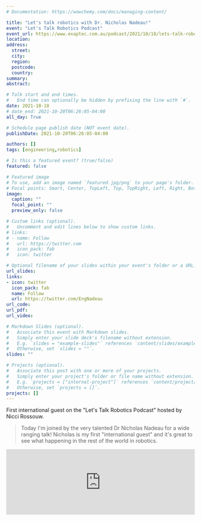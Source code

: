 ```yaml
---
# Documentation: https://wowchemy.com/docs/managing-content/

title: "Let's talk robotics with Dr. Nicholas Nadeau!"
event: "Let's Talk Robotics Podcast"
event_url: https://www.exaptec.com.au/podcast/2021/10/18/lets-talk-robotics-with-dr-nicholas-nadeau
location:
address:
  street:
  city:
  region:
  postcode:
  country:
summary:
abstract:

# Talk start and end times.
#   End time can optionally be hidden by prefixing the line with `#`.
date: 2021-10-18
# date_end: 2021-10-20T06:26:05-04:00
all_day: True

# Schedule page publish date (NOT event date).
publishDate: 2021-10-20T06:26:05-04:00

authors: []
tags: [engineering,robotics]

# Is this a featured event? (true/false)
featured: false

# Featured image
# To use, add an image named `featured.jpg/png` to your page's folder.
# Focal points: Smart, Center, TopLeft, Top, TopRight, Left, Right, BottomLeft, Bottom, BottomRight.
image:
  caption: ""
  focal_point: ""
  preview_only: false

# Custom links (optional).
#   Uncomment and edit lines below to show custom links.
# links:
# - name: Follow
#   url: https://twitter.com
#   icon_pack: fab
#   icon: twitter

# Optional filename of your slides within your event's folder or a URL.
url_slides:
links:
- icon: twitter
  icon_pack: fab
  name: Follow
  url: https://twitter.com/EngNadeau
url_code:
url_pdf:
url_video:

# Markdown Slides (optional).
#   Associate this event with Markdown slides.
#   Simply enter your slide deck's filename without extension.
#   E.g. `slides = "example-slides"` references `content/slides/example-slides.md`.
#   Otherwise, set `slides = ""`.
slides: ""

# Projects (optional).
#   Associate this post with one or more of your projects.
#   Simply enter your project's folder or file name without extension.
#   E.g. `projects = ["internal-project"]` references `content/project/deep-learning/index.md`.
#   Otherwise, set `projects = []`.
projects: []
---
```


First international guest on the "Let's Talk Robotics Podcast" hosted by Nicci Rossouw.

> Today I'm joined by the very talented Dr Nicholas Nadeau for a wide ranging talk! Nicholas is my first "international guest" and it's great to see what happening in the rest of the world in robotics.

<iframe allow="autoplay *; encrypted-media *; fullscreen *" frameborder="0" height="175" style="width:100%;max-width:660px;overflow:hidden;background:transparent;" sandbox="allow-forms allow-popups allow-same-origin allow-scripts allow-storage-access-by-user-activation allow-top-navigation-by-user-activation" src="https://embed.podcasts.apple.com/au/podcast/lets-talk-robotics-with-dr-nicholas-nadeau/id1517726602?i=1000539112322"></iframe>
